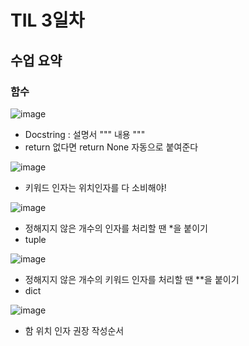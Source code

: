 # TIL 3일차

## 수업 요약
### 함수

![image](https://github.com/user-attachments/assets/be186c10-66bb-4d9b-ab03-e400da2c3c6c)


- Docstring : 설명서 """ 내용 """
- return 없다면 return None 자동으로 붙여준다

![image](https://github.com/user-attachments/assets/0114cbcf-6d18-4ccc-bf79-358a29fb301b)


- 키워드 인자는 위치인자를 다 소비해야!   

![image](https://github.com/user-attachments/assets/96ae5683-fcd5-40dd-a359-ce71ad9b0c71)

- 정해지지 않은 개수의 인자를 처리할 땐 *을 붙이기   
- tuple

![image](https://github.com/user-attachments/assets/9d80569d-b695-4946-b535-438c8a30726b)

- 정해지지 않은 개수의 키워드 인자를 처리할 땐 **을 붙이기
- dict

![image](https://github.com/user-attachments/assets/c8b86872-2330-4445-8a13-96d514493d50)

- 함 위치 인자 권장 작성순서
